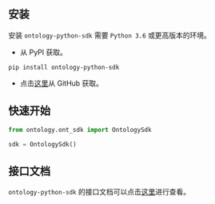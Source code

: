 
## 安装

安装 `ontology-python-sdk` 需要 `Python 3.6` 或更高版本的环境。

- 从 PyPI 获取。

```shell
pip install ontology-python-sdk
```

- 点击[这里](https://github.com/ontio/ontology-python-sdk/releases)从 GitHub 获取。

## 快速开始

```python
from ontology.ont_sdk import OntologySdk

sdk = OntologySdk()
```

## 接口文档

`ontology-python-sdk` 的接口文档可以点击[这里](https://nashmiao.github.io/ontology-python-sdk-docs/)进行查看。
